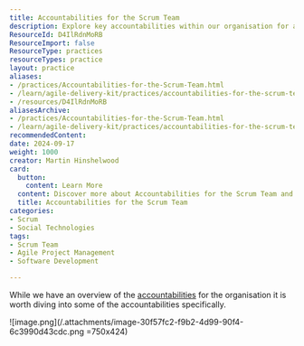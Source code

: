 ```yaml
---
title: Accountabilities for the Scrum Team
description: Explore key accountabilities within our organisation for a deeper understanding of roles and responsibilities in agile project management.
ResourceId: D4IlRdnMoRB
ResourceImport: false
ResourceType: practices
resourceTypes: practice
layout: practice
aliases:
- /practices/Accountabilities-for-the-Scrum-Team.html
- /learn/agile-delivery-kit/practices/accountabilities-for-the-scrum-team
- /resources/D4IlRdnMoRB
aliasesArchive:
- /practices/Accountabilities-for-the-Scrum-Team.html
- /learn/agile-delivery-kit/practices/accountabilities-for-the-scrum-team
recommendedContent: 
date: 2024-09-17
weight: 1000
creator: Martin Hinshelwood
card:
  button:
    content: Learn More
  content: Discover more about Accountabilities for the Scrum Team and how it can help you in your Agile journey!
  title: Accountabilities for the Scrum Team
categories:
- Scrum
- Social Technologies
tags:
- Scrum Team
- Agile Project Management
- Software Development

---
```

While we have an overview of the [accountabilities](/Project-Management/Agile-Ways-of-Working/Core-Practices/Accountabilities) for the organisation it is worth diving into some of the accountabilities specifically.

![image.png](/.attachments/image-30f57fc2-f9b2-4d99-90f4-6c3990d43cdc.png =750x424)
